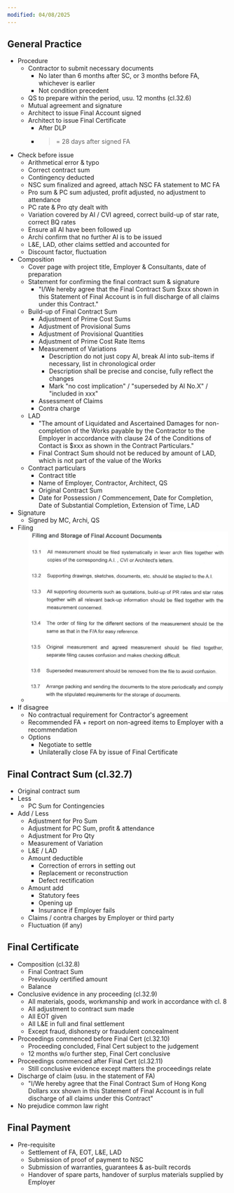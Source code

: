 ```yaml
---
modified: 04/08/2025
---
```

## General Practice

- Procedure 
    - Contractor to submit necessary documents
	    - No later than 6 months after SC, or 3 months before FA, whichever is earlier
	    - Not condition precedent
    - QS to prepare within the period, usu. 12 months (cl.32.6)
    - Mutual agreement and signature
    - Architect to issue Final Account signed
    - Architect to issue Final Certificate
        - After DLP
        - >= 28 days after signed FA
- Check before issue
	- Arithmetical error & typo
	- Correct contract sum
	- Contingency deducted
	- NSC sum finalized and agreed, attach NSC FA statement to MC FA
	- Pro sum & PC sum adjusted, profit adjusted, no adjustment to attendance
	- PC rate & Pro qty dealt with
	- Variation covered by AI / CVI agreed, correct build-up of star rate, correct BQ rates
	- Ensure all AI have been followed up
	- Archi confirm that no further AI is to be issued
	- L&E, LAD, other claims settled and accounted for
	- Discount factor, fluctuation
- Composition
	- Cover page with project title, Employer & Consultants, date of preparation
	- Statement for confirming the final contract sum & signature
		- "I/We hereby agree that the Final Contract Sum $xxx shown in this Statement of Final Account is in full discharge of all claims under this Contract."
	- Build-up of Final Contract Sum
		- Adjustment of Prime Cost Sums
		- Adjustment of Provisional Sums
		- Adjustment of Provisional Quantities
		- Adjustment of Prime Cost Rate Items
		- Measurement of Variations
			- Description do not just copy AI, break AI into sub-items if necessary, list in chronological order
			- Description shall be precise and concise, fully reflect the changes
			- Mark "no cost implication" / "superseded by AI No.X" / "included in xxx"
		- Assessment of Claims
		- Contra charge
	- LAD
		- "The amount of Liquidated and Ascertained Damages for non-completion of the Works payable by the Contractor to the Employer in accordance with clause 24 of the Conditions of Contact is $xxx as shown in the Contract Particulars."
		- Final Contract Sum should not be reduced by amount of LAD, which is not part of the value of the Works
	- Contract particulars
		- Contract title
		- Name of Employer, Contractor, Architect, QS
		- Original Contract Sum
		- Date for Possession / Commencement, Date for Completion, Date of Substantial Completion, Extension of Time, LAD
- Signature
	- Signed by MC, Archi, QS
- Filing
	- ![Pasted image 20250628095033|500](https://raw.githubusercontent.com/zoe-gif/images/master/Pasted%20image%2020250628095033.png)
- If disagree
	- No contractual requirement for Contractor's agreement
	- Recommended FA + report on non-agreed items to Employer with a recommendation
	- Options
		- Negotiate to settle
		- Unilaterally close FA by issue of Final Certificate
 
## Final Contract Sum (cl.32.7)

- Original contract sum
- Less
    - PC Sum for Contingencies
- Add / Less
    - Adjustment for Pro Sum
    - Adjustment for PC Sum, profit & attendance
    - Adjustment for Pro Qty
    - Measurement of Variation
    - L&E / LAD
    - Amount deductible
	    - Correction of errors in setting out 
	    - Replacement or reconstruction
	    - Defect rectification
	- Amount add
		- Statutory fees
		- Opening up
		- Insurance if Employer fails
	- Claims / contra charges by Employer or third party
    - Fluctuation (if any)
 
## Final Certificate 

- Composition (cl.32.8)
    - Final Contract Sum
    - Previously certified amount
    - Balance
- Conclusive evidence in any proceeding (cl.32.9)
    - All materials, goods, workmanship and work in accordance with cl. 8
    - All adjustment to contract sum made
    - All EOT given
    - All L&E in full and final settlement
	- Except fraud, dishonesty or fraudulent concealment
- Proceedings commenced before Final Cert (cl.32.10)
	- Proceeding concluded, Final Cert subject to the judgement
	- 12 months w/o further step, Final Cert conclusive
- Proceedings commenced after Final Cert (cl.32.11)
	- Still conclusive evidence except matters the proceedings relate
- Discharge of claim (usu. in the statement of FA)
	- "I/We hereby agree that the Final Contract Sum of Hong Kong Dollars xxx shown in this Statement of Final Account is in full discharge of all claims under this Contract"
- No prejudice common law right

## Final Payment

- Pre-requisite
	- Settlement of FA, EOT, L&E, LAD
	- Submission of proof of payment to NSC
	- Submission of warranties, guarantees & as-built records
	- Handover of spare parts, handover of surplus materials supplied by Employer